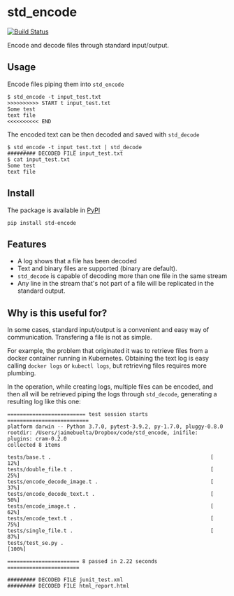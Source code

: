 # std_encode

[![Build Status](https://travis-ci.org/jaimebuelta/std_encode.svg?branch=master)](https://travis-ci.org/jaimebuelta/std_encode)

Encode and decode files through standard input/output.

## Usage

Encode files piping them into `std_encode`

```
$ std_encode -t input_test.txt
>>>>>>>>>> START t input_test.txt
Some test
text file
<<<<<<<<<< END
```

The encoded text can be then decoded and saved with `std_decode`

```
$ std_encode -t input_test.txt | std_decode
######### DECODED FILE input_test.txt
$ cat input_test.txt
Some test
text file
```

## Install

The package is available in [PyPI](https://pypi.org/project/std-encode/)

    pip install std-encode


## Features

- A log shows that a file has been decoded
- Text and binary files are supported (binary are default).
- `std_decode` is capable of decoding more than one file in the same stream
- Any line in the stream that's not part of a file will be replicated in the standard output.

## Why is this useful for?

In some cases, standard input/output is a convenient and easy way of communication. Transfering a file is not as simple.

For example, the problem that originated it was to retrieve files from a docker container running in Kubernetes. Obtaining the text log is easy calling `docker logs` or `kubectl logs`, but retrieving files requires more plumbing.

In the operation, while creating logs, multiple files can be encoded, and then all will be retrieved piping the logs through `std_decode`, generating a resulting log like this one:

```
========================= test session starts ==========================
platform darwin -- Python 3.7.0, pytest-3.9.2, py-1.7.0, pluggy-0.8.0
rootdir: /Users/jaimebuelta/Dropbox/code/std_encode, inifile:
plugins: cram-0.2.0
collected 8 items

tests/base.t .                                                   [ 12%]
tests/double_file.t .                                            [ 25%]
tests/encode_decode_image.t .                                    [ 37%]
tests/encode_decode_text.t .                                     [ 50%]
tests/encode_image.t .                                           [ 62%]
tests/encode_text.t .                                            [ 75%]
tests/single_file.t .                                            [ 87%]
tests/test_se.py .                                               [100%]

======================= 8 passed in 2.22 seconds =======================

######### DECODED FILE junit_test.xml
######### DECODED FILE html_report.html
```
